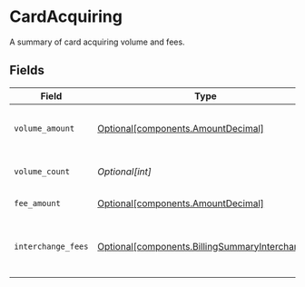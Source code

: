# CardAcquiring

A summary of card acquiring volume and fees.


## Fields

| Field                                                                                                  | Type                                                                                                   | Required                                                                                               | Description                                                                                            |
| ------------------------------------------------------------------------------------------------------ | ------------------------------------------------------------------------------------------------------ | ------------------------------------------------------------------------------------------------------ | ------------------------------------------------------------------------------------------------------ |
| `volume_amount`                                                                                        | [Optional[components.AmountDecimal]](../../models/components/amountdecimal.md)                         | :heavy_minus_sign:                                                                                     | The total transaction volume amount.                                                                   |
| `volume_count`                                                                                         | *Optional[int]*                                                                                        | :heavy_minus_sign:                                                                                     | The total number of transactions.                                                                      |
| `fee_amount`                                                                                           | [Optional[components.AmountDecimal]](../../models/components/amountdecimal.md)                         | :heavy_minus_sign:                                                                                     | The total fee amount.                                                                                  |
| `interchange_fees`                                                                                     | [Optional[components.BillingSummaryInterchange]](../../models/components/billingsummaryinterchange.md) | :heavy_minus_sign:                                                                                     | A summary of interchange fees by card brand.                                                           |